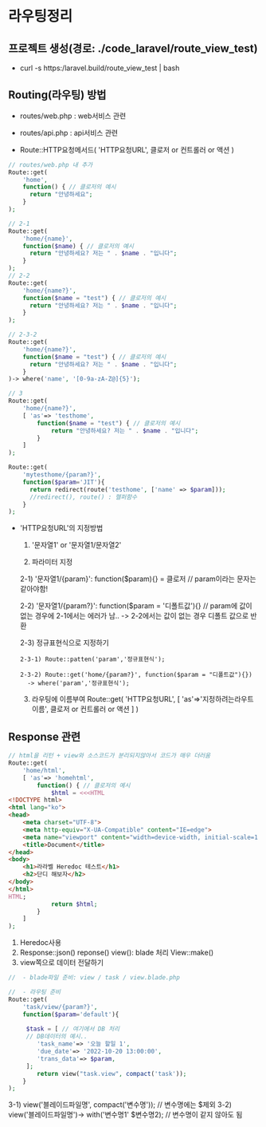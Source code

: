 # 라우팅정리

## 프로젝트 생성(경로: ./code_laravel/route_view_test)
  - curl -s https:/laravel.build/route_view_test | bash

## Routing(라우팅) 방법
- routes/web.php : web서비스 관련
- routes/api.php : api서비스 관련

- Route::HTTP요청메서드(
  'HTTP요청URL',
  클로저 or 컨트롤러 or 액션
  )

```php
// routes/web.php 내 추가
Route::get(
    'home',
    function() { // 클로저의 예시
      return "안녕하세요";
    }
);

// 2-1
Route::get(
    'home/{name}',
    function($name) { // 클로저의 예시
      return "안녕하세요? 저는 " . $name . "입니다";
    }
);
// 2-2
Route::get(
    'home/{name?}',
    function($name = "test") { // 클로저의 예시
      return "안녕하세요? 저는 " . $name . "입니다";
    }
);

// 2-3-2
Route::get(
    'home/{name?}',
    function($name = "test") { // 클로저의 예시
      return "안녕하세요? 저는 " . $name . "입니다";
    }
)-> where('name', '[0-9a-zA-Z@]{5}');

// 3
Route::get(
    'home/{name?}',
    [ 'as'=> 'testhome',
        function($name = "test") { // 클로저의 예시
            return "안녕하세요? 저는 " . $name . "입니다";
        }
    ]
);

Route::get(
    'mytesthome/{param?}',
    function($param='JIT'){
      return redirect(route('testhome', ['name' => $param]));
      //redirect(), route() : 헬퍼함수
    }
);
```

- 'HTTP요청URL'의 지정방법
  1) '문자열1' or '문자열1/문자열2'

  2) 파라미터 지정

    2-1) '문자열1/{param}': function($param){} = 클로저
        // param이라는 문자는 같아야함!

    2-2) '문자열1/{param?}': function($param = '디폴트값'){} 
        // param에 값이 없는 경우에 2-1에서는 에러가 남.. -> 2-2에서는 값이 없는 경우 디폴트 값으로 반환

    2-3) 정규표현식으로 지정하기

      2-3-1) Route::patten('param','정규표현식');

      2-3-2) Route::get('home/{param?}', function($param = "디폴트값"){})
        -> where('param','정규표현식');

  3) 라우팅에 이름부여
    Route::get(
      'HTTP요청URL',
      [
        'as'=>'지정하려는라우트이름',
        클로저 or 컨트롤러 or 액션
      ]
    )

## Response 관련
```php
// html을 리턴 + view와 소스코드가 분리되지않아서 코드가 매우 더러움
Route::get(
    'home/html',
    [ 'as'=> 'homehtml',
        function() { // 클로저의 예시
            $html = <<<HTML
<!DOCTYPE html>
<html lang="ko">
<head>
    <meta charset="UTF-8">
    <meta http-equiv="X-UA-Compatible" content="IE=edge">
    <meta name="viewport" content="width=device-width, initial-scale=1.0">
    <title>Document</title>
</head>
<body>
    <h1>라라벨 Heredoc 테스트</h1>
    <h2>단디 해보자</h2>
</body>
</html>
HTML;
            return $html;
        }
    ]
);
```

1) Heredoc사용
2) Response::json()
   reponse()
   view(): blade 처리
   View::make()
3) view쪽으로 데이터 전달하기
```php
//  - blade파일 준비: view / task / view.blade.php

//  - 라우팅 준비
Route::get(
    'task/view/{param?}',
    function($param='default'){
        
     $task = [ // 여기에서 DB 처리
     // DB데이터의 예시..
        'task_name'=> '오늘 할일 1',
        'due_date'=> '2022-10-20 13:00:00',
        'trans_data'=> $param,
     ];
        return view("task.view", compact('task'));
    }
);
```
  3-1) view('블레이드파일명', compact('변수명')); // 변수명에는 $제외
  3-2) view('블레이드파일명')-> with('변수명1' $변수명2); // 변수명이 같지 않아도 됨
